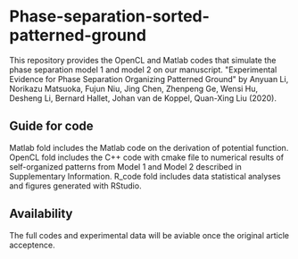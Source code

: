 # Phase-separation-sorted-patterned-ground
This repository provides the OpenCL and Matlab codes that simulate the phase separation model 1 and model 2 on our manuscript. "Experimental Evidence for Phase Separation Organizing Patterned Ground" by Anyuan Li, Norikazu Matsuoka, Fujun Niu, Jing Chen, Zhenpeng Ge, Wensi Hu, Desheng Li, Bernard Hallet, Johan van de Koppel, Quan-Xing Liu (2020).
## Guide for code 
Matlab fold includes the Matlab code on the derivation of potential function.
OpenCL fold includes the C++ code with cmake file to numerical results of self-organized patterns from Model 1 and Model 2 described in Supplementary Information.
R_code fold includes data statistical analyses and figures generated with RStudio.
## Availability 
The full codes and experimental data will be aviable once the original article acceptence. 

